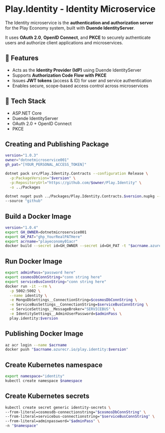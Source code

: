 # Play.Identity - Identity Microservice

The Identity microservice is the **authentication and authorization server** for the Play Economy system, built with **Duende IdentityServer**.

It uses **OAuth 2.0**, **OpenID Connect**, and **PKCE** to securely authenticate users and authorize client applications and microservices.

## 🔐 Features

- Acts as the **Identity Provider (IdP)** using Duende IdentityServer
- Supports **Authorization Code Flow with PKCE**
- Issues **JWT tokens** (access & ID) for user and service authentication
- Enables secure, scope-based access control across microservices

## 🧱 Tech Stack

- ASP.NET Core
- Duende IdentityServer
- OAuth 2.0 + OpenID Connect
- PKCE

## Creating and Publishing Package
```bash
version="1.0.3"
owner="dotnetmicroservice001"
gh_pat="[YOUR_PERSONAL_ACCESS_TOKEN]"

dotnet pack src/Play.Identity.Contracts --configuration Release \
  -p:PackageVersion="$version" \
  -p:RepositoryUrl="https://github.com/$owner/Play.Identity" \
  -o ../Packages
  
dotnet nuget push ../Packages/Play.Identity.Contracts.$version.nupkg --api-key $gh_pat \
--source "github"
```

## Build a Docker Image
```bash
version="1.0.4"
export GH_OWNER=dotnetmicroservice001
export GH_PAT="ghp_YourRealPATHere"
export acrname="playeconomy01acr"
docker build --secret id=GH_OWNER --secret id=GH_PAT -t "$acrname.azurecr.io/play.identity:$version" .
```

## Run Docker Image 
```bash 
export adminPass="password here"
export cosmosDbConnString="conn string here"
export serviceBusConnString="conn string here"
docker run -it --rm \
  -p 5002:5002 \
  --name identity \
  -e MongoDbSettings__ConnectionString=$cosmosDbConnString \
  -e ServiceBusSettings__ConnectionString=$serviceBusConnString \
  -e ServiceSettings__MessageBroker="SERVICEBUS" \
  -e IdentitySettings__AdminUserPassword=$adminPass \
  play.identity:$version
```

## Publishing Docker Image 
```bash 
az acr login --name $acrname
docker push "$acrname.azurecr.io/play.identity:$version"
```

## Create Kubernetes namespace 
```bash 
export namespace="identity"
kubectl create namespace $namespace 
```

## Create Kubernetes secrets
```bash 
kubectl create secret generic identity-secrets \
--from-literal=cosmosdb-connectionstring="$cosmosDbConnString" \
--from-literal=servicebus-connectionstring="$serviceBusConnString" \
--from-literal=adminpassword="$adminPass" \
-n "$namespace"

```